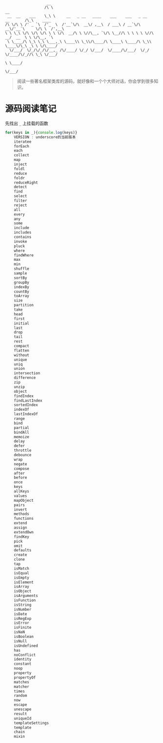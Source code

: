                        __
                      /\ \                                                         __
     __  __    ___    \_\ \     __   _ __   ____    ___    ___   _ __    __       /\_\    ____
    /\ \/\ \ /' _ `\  /'_  \  /'__`\/\  __\/ ,__\  / ___\ / __`\/\  __\/'__`\     \/\ \  /',__\
    \ \ \_\ \/\ \/\ \/\ \ \ \/\  __/\ \ \//\__, `\/\ \__//\ \ \ \ \ \//\  __/  __  \ \ \/\__, `\
     \ \____/\ \_\ \_\ \___,_\ \____\\ \_\\/\____/\ \____\ \____/\ \_\\ \____\/\_\ _\ \ \/\____/
      \/___/  \/_/\/_/\/__,_ /\/____/ \/_/ \/___/  \/____/\/___/  \/_/ \/____/\/_//\ \_\ \/___/
                                                                                  \ \____/
                                                                                   \/___/

> 阅读一些著名框架类库的源码，就好像和一个个大师对话，你会学到很多知识。

# 源码阅读笔记


先找出 `_` 上挂载的函数

```js
for(keys in _){console.log(keys)}
	VERSION : underscore的当前版本
	iteratee
	forEach
	each
	collect
	map
	inject
	foldl
	reduce
	foldr
	reduceRight
	detect
	find
	select
	filter
	reject
	all
	every
	any
	some
	include
	includes
	contains
	invoke
	pluck
	where
	findWhere
	max
	min
	shuffle
	sample
	sortBy
	groupBy
	indexBy
	countBy
	toArray
	size
	partition
	take
	head
	first
	initial
	last
	drop
	tail
	rest
	compact
	flatten
	without
	unique
	uniq
	union
	intersection
	difference
	zip
	unzip
	object
	findIndex
	findLastIndex
	sortedIndex
	indexOf
	lastIndexOf
	range
	bind
	partial
	bindAll
	memoize
	delay
	defer
	throttle
	debounce
	wrap
	negate
	compose
	after
	before
	once
	keys
	allKeys
	values
	mapObject
	pairs
	invert
	methods
	functions
	extend
	assign
	extendOwn
	findKey
	pick
	omit
	defaults
	create
	clone
	tap
	isMatch
	isEqual
	isEmpty
	isElement
	isArray
	isObject
	isArguments
	isFunction
	isString
	isNumber
	isDate
	isRegExp
	isError
	isFinite
	isNaN
	isBoolean
	isNull
	isUndefined
	has
	noConflict
	identity
	constant
	noop
	property
	propertyOf
	matches
	matcher
	times
	random
	now
	escape
	unescape
	result
	uniqueId
	templateSettings
	template
	chain
	mixin
```